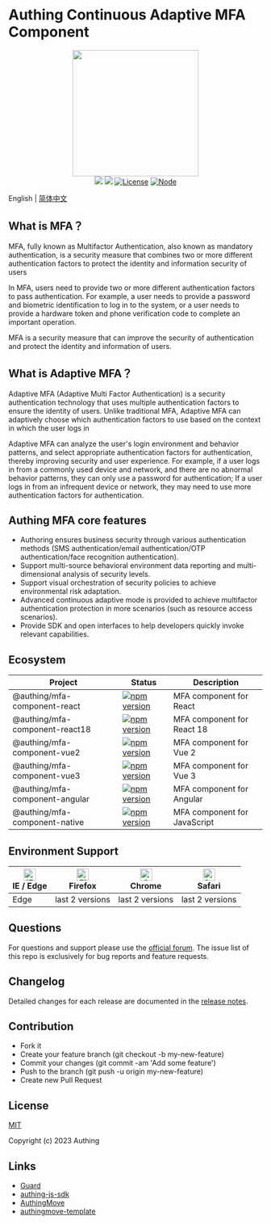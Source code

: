 # Authing Continuous Adaptive MFA Component

<div align=center>
  <img width="250" src="https://files.authing.co/authing-console/authing-logo-new-20210924.svg" />
</div>

<div align="center">
  <a href="javascript:;"><img src="https://img.shields.io/badge/test-passing-brightgreen" /></a>
  <a href="https://forum.authing.cn/" target="_blank"><img src="https://img.shields.io/badge/chat-forum-blue" /></a>
  <a href="javascript:;"><img src="https://img.shields.io/badge/License-MIT-success" alt="License"></a>
  <a href="javascript:;" target="_blank"><img src="https://img.shields.io/badge/node-%3E=12-green.svg" alt="Node"></a>
</div>

English | [简体中文](./README-zh_CN.md)

## What is MFA？

MFA, fully known as Multifactor Authentication, also known as mandatory authentication, is a security measure that combines two or more different authentication factors to protect the identity and information security of users

In MFA, users need to provide two or more different authentication factors to pass authentication. For example, a user needs to provide a password and biometric identification to log in to the system, or a user needs to provide a hardware token and phone verification code to complete an important operation.

MFA is a security measure that can improve the security of authentication and protect the identity and information of users.

## What is Adaptive MFA？

Adaptive MFA (Adaptive Multi Factor Authentication) is a security authentication technology that uses multiple authentication factors to ensure the identity of users. Unlike traditional MFA, Adaptive MFA can adaptively choose which authentication factors to use based on the context in which the user logs in

Adaptive MFA can analyze the user's login environment and behavior patterns, and select appropriate authentication factors for authentication, thereby improving security and user experience. For example, if a user logs in from a commonly used device and network, and there are no abnormal behavior patterns, they can only use a password for authentication; If a user logs in from an infrequent device or network, they may need to use more authentication factors for authentication.

## Authing MFA core features

- Authoring ensures business security through various authentication methods (SMS authentication/email authentication/OTP authentication/face recognition authentication).
- Support multi-source behavioral environment data reporting and multi-dimensional analysis of security levels.
- Support visual orchestration of security policies to achieve environmental risk adaptation.
- Advanced continuous adaptive mode is provided to achieve multifactor authentication protection in more scenarios (such as resource access scenarios).
- Provide SDK and open interfaces to help developers quickly invoke relevant capabilities.

## Ecosystem

|Project|Status|Description
|-----|----|----|
|@authing/mfa-component-react|[![npm version](https://badge.fury.io/js/@authing%2Fmfa-component-react.svg)](https://www.npmjs.com/package/@authing/mfa-component-react)|MFA component for React|
|@authing/mfa-component-react18|[![npm version](https://badge.fury.io/js/@authing%2Fmfa-component-react18.svg)](https://www.npmjs.com/package/@authing/mfa-component-react18)|MFA component for React 18|
|@authing/mfa-component-vue2|[![npm version](https://badge.fury.io/js/@authing%2Fmfa-component-vue2.svg)](https://www.npmjs.com/package/@authing/mfa-component-vue2)|MFA component for Vue 2|
|@authing/mfa-component-vue3|[![npm version](https://badge.fury.io/js/@authing%2Fmfa-component-vue3.svg)](https://www.npmjs.com/package/@authing/mfa-component-vue3)|MFA component for Vue 3|
|@authing/mfa-component-angular|[![npm version](https://badge.fury.io/js/@authing%2Fmfa-component-angular.svg)](https://www.npmjs.com/package/@authing/mfa-component-angular)|MFA component for Angular|
|@authing/mfa-component-native|[![npm version](https://badge.fury.io/js/@authing%2Fmfa-component-native.svg)](https://www.npmjs.com/package/@authing/mfa-component-native)|MFA component for JavaScript|


## Environment Support

| [<img src="https://raw.githubusercontent.com/alrra/browser-logos/master/src/edge/edge_48x48.png" alt="IE / Edge" width="24px" height="24px" />](http://godban.github.io/browsers-support-badges/)<br>IE / Edge | [<img src="https://raw.githubusercontent.com/alrra/browser-logos/master/src/firefox/firefox_48x48.png" alt="Firefox" width="24px" height="24px" />](http://godban.github.io/browsers-support-badges/)<br>Firefox | [<img src="https://raw.githubusercontent.com/alrra/browser-logos/master/src/chrome/chrome_48x48.png" alt="Chrome" width="24px" height="24px" />](http://godban.github.io/browsers-support-badges/)<br>Chrome | [<img src="https://raw.githubusercontent.com/alrra/browser-logos/master/src/safari/safari_48x48.png" alt="Safari" width="24px" height="24px" />](http://godban.github.io/browsers-support-badges/)<br>Safari |
| --- | --- | --- | --- |
| Edge | last 2 versions | last 2 versions | last 2 versions | last 2 versions |

## Questions

For questions and support please use the [official forum](https://forum.authing.cn/). The issue list of this repo is exclusively for bug reports and feature requests.

## Changelog

Detailed changes for each release are documented in the [release notes](https://github.com/Authing/authing-mfa-component/releases).

## Contribution

- Fork it
- Create your feature branch (git checkout -b my-new-feature)
- Commit your changes (git commit -am 'Add some feature')
- Push to the branch (git push -u origin my-new-feature)
- Create new Pull Request

## License

[MIT](https://opensource.org/licenses/MIT)

Copyright (c) 2023 Authing

## Links

- [Guard](https://github.com/authing/Guard)
- [authing-js-sdk](https://github.com/Authing/authing-js-sdk)
- [AuthingMove](https://github.com/authing/authingmove)
- [authingmove-template](https://github.com/Authing/authingmove-template)
